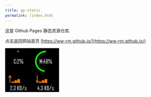 ```yaml
---
title: gp-static
permalink: /index.html
---
```


这是 Github Pages 静态资源仓库.

点击返回网站首页 [https://ww-rm.github.io/](https://ww-rm.github.io/)

![test](/image/desktopsprite/perfmonitor.gif)
